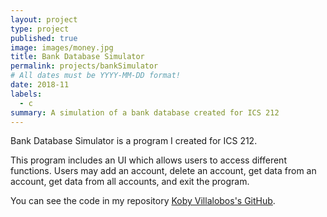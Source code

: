 ```yaml
---
layout: project
type: project
published: true
image: images/money.jpg
title: Bank Database Simulator
permalink: projects/bankSimulator
# All dates must be YYYY-MM-DD format!
date: 2018-11
labels:
  - c
summary: A simulation of a bank database created for ICS 212
---
```


Bank Database Simulator is a program I created for ICS 212.

This program includes an UI which allows users to access different functions. Users may add an account, delete an account, get data from an account, get data from all accounts, and exit the program. 

You can see the code in my repository [Koby Villalobos's GitHub](https://github.com/koby-villalobos/account-simulator).

